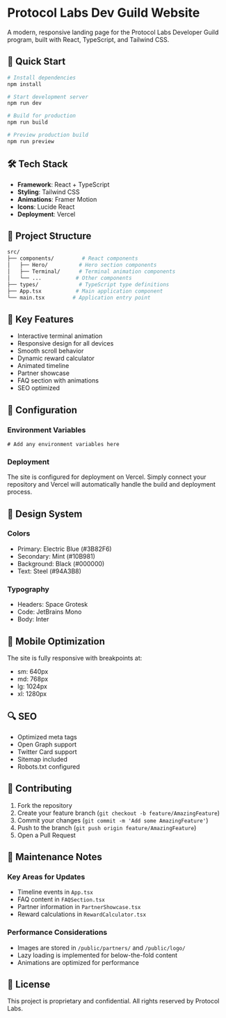 # Protocol Labs Dev Guild Website

A modern, responsive landing page for the Protocol Labs Developer Guild program, built with React, TypeScript, and Tailwind CSS.

## 🚀 Quick Start

```bash
# Install dependencies
npm install

# Start development server
npm run dev

# Build for production
npm run build

# Preview production build
npm run preview
```

## 🛠 Tech Stack

- **Framework**: React + TypeScript
- **Styling**: Tailwind CSS
- **Animations**: Framer Motion
- **Icons**: Lucide React
- **Deployment**: Vercel

## 📁 Project Structure

```bash
src/
├── components/         # React components
│   ├── Hero/          # Hero section components
│   ├── Terminal/      # Terminal animation components
│   └── ...           # Other components
├── types/             # TypeScript type definitions
├── App.tsx           # Main application component
└── main.tsx         # Application entry point
```

## 🎯 Key Features

- Interactive terminal animation
- Responsive design for all devices
- Smooth scroll behavior
- Dynamic reward calculator
- Animated timeline
- Partner showcase
- FAQ section with animations
- SEO optimized

## 🔧 Configuration

### Environment Variables

```env
# Add any environment variables here
```

### Deployment

The site is configured for deployment on Vercel. Simply connect your repository and Vercel will automatically handle the build and deployment process.

## 🎨 Design System

### Colors

- Primary: Electric Blue (#3B82F6)
- Secondary: Mint (#10B981)
- Background: Black (#000000)
- Text: Steel (#94A3B8)

### Typography

- Headers: Space Grotesk
- Code: JetBrains Mono
- Body: Inter

## 📱 Mobile Optimization

The site is fully responsive with breakpoints at:

- sm: 640px
- md: 768px
- lg: 1024px
- xl: 1280px

## 🔍 SEO

- Optimized meta tags
- Open Graph support
- Twitter Card support
- Sitemap included
- Robots.txt configured

## 🤝 Contributing

1. Fork the repository
2. Create your feature branch (`git checkout -b feature/AmazingFeature`)
3. Commit your changes (`git commit -m 'Add some AmazingFeature'`)
4. Push to the branch (`git push origin feature/AmazingFeature`)
5. Open a Pull Request

## 📝 Maintenance Notes

### Key Areas for Updates

- Timeline events in `App.tsx`
- FAQ content in `FAQSection.tsx`
- Partner information in `PartnerShowcase.tsx`
- Reward calculations in `RewardCalculator.tsx`

### Performance Considerations

- Images are stored in `/public/partners/` and `/public/logo/`
- Lazy loading is implemented for below-the-fold content
- Animations are optimized for performance

## 📄 License

This project is proprietary and confidential. All rights reserved by Protocol Labs.
